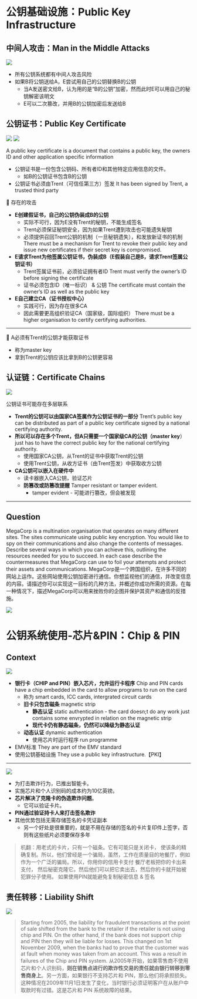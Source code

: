 # 公钥基础设施：Public Key Infrastructure

## 中间人攻击：Man in the Middle Attacks

![](/static/2021-02-25-15-43-19.png)

* 所有公钥系统都有中间人攻击风险
* 如果B将公钥送给A，E尝试用自己的公钥替换B的公钥
  * 当A发送密文给B，认为用的是“B的公钥”加密，然而此时E可以用自己的秘钥解密该明文
  * E可以二次篡改，并用B的公钥加密后发送给B

## 公钥证书：Public Key Certificate

![](/static/2021-02-25-15-46-00.png)
![](/static/2021-02-25-16-01-14.png)

A public key certificate is a document that contains a public key, the owners ID and other application specific information

* 公钥证书是一份包含公钥码、所有者ID和其他特定应用信息的文件。
  * 如B的公钥证书包含B的公钥
* 公钥证书必须由Trent（可信任第三方）签发 It has been signed by Trent, a trusted third party

:orange: 存在的攻击

* **E创建假证书，自己的公钥伪装成B的公钥**
  * 实际不可行，因为E没有Trent的秘钥，不能生成签名
  * Trent必须保证秘钥安全，因为如果Trent遭到攻击也可能遗失秘钥
  * 必须提供召回Trent公钥的机制（一旦秘钥遗失），和发放新证书的机制 There must be a mechanism for Trent to revoke their public key and issue new certificates if their secret key is compromised.
* **E请求Trent为他签属公钥证书，伪装成B（E假装自己是B，请求Trent签属公钥证书）**
  * Trent签属证书前，必须验证拥有者ID Trent must verify the owner’s ID before signing the certificate
  * 证书必须包含ID（唯一标识） & 公钥 The certificate must contain the owner’s ID as well as the public key
* **E自己建立CA（证书授权中心）**
  * 实践可行，因为存在很多CA
  * 因此需要更高组织验证CA（国家级，国际组织） There must be a higher organisation to certify certifying authorities.

---

:orange: A必须有Trent的公钥才能获取证书

* 称为master key
* 拿到Trent的公钥应该比拿到B的公钥更容易

## 认证链：Certificate Chains

![](/static/2021-02-25-16-08-45.png)

公钥证书可能存在多层联系

* **Trent的公钥可以由国家CA签属作为公钥证书的一部分** Trent’s public key can be distributed as part of a public key certificate signed by a national certifying authority.
* **所以可以存在多个Trent，但A只需要一个国家级CA的公钥（master key**） just has to have the correct public key for the national certifying authority.
  * 使用国家CA公钥，从Trent的证书中获取Trent的公钥
  * 使用Trent公钥，从收方证书（由Trent签发）中获取收方公钥
* **CA公钥可以嵌入在硬件中**
  * 读卡器嵌入CA公钥，验证芯片
  * **防篡改或防篡改提醒** Tamper resistant or tamper evident.
    * tamper evident - 可能进行篡改，但会被发现

---

## Question

MegaCorp is a multination organisation that operates on many different sites. The sites communicate using public key encryption. You would like to spy on their communications and also change the contents of messages. Describe several ways in which you can achieve this, outlining the resources needed for you to succeed. In each case describe the countermeasures that MegaCorp can use to foil your attempts and protect their assets and communications. MegaCorp是一个跨国组织，在许多不同的网站上运作。这些网站使用公钥加密进行通信。你想监视他们的通信，并改变信息的内容。请描述你可以实现这一目标的几种方法，并概述你成功所需的资源。在每一种情况下，描述MegaCorp可以用来挫败你的企图并保护其资产和通信的反措施。

![](/static/2021-02-25-16-21-28.png)

# 公钥系统使用-芯片&PIN：Chip & PIN

## Context

![](/static/2021-02-25-16-26-50.png)

* **银行卡（CHIP and PIN）嵌入芯片，允许运行卡程序** Chip and PIN cards have a chip embedded in the card to allow programs to run on the card
  * 称为 smart cards, ICC cards, intergrated circuit cards
  * **旧卡只包含磁条** magnetic strip
    * **静态认证** static authentication - the card doesn;t do any work just contains some envrypted in relation on the magnetic strip
    * **现代卡仍有静态磁条，仍然可以降级为静态认证**
  * **动态认证** dynamic authentication
    * 使用芯片时运行程序 run programme
* EMV标准 They are part of the EMV standard
* 使用公钥基础设施 They use a public key infrastructure.【PKI】

---

![](/static/2021-02-25-16-35-20.png)

* 为打击欺诈行为，已推出智能卡。
* 实施芯片和个人识别码的成本约为10亿英镑。
* **芯片解决了克隆卡的伪造欺诈问题**。
  * 它可以验证卡片。
* **PIN通过验证持卡人来打击签名欺诈**
* 其他优势包括无需存储签名的卡凭证副本
  * 另一个好处是很重要的，就是不用在存储的签名的卡片复印件上签字，否则有这些纸片必须要保存多年

> 机翻：用老式的卡片，只有一个磁条。它有可能只是关闭卡， 使该条的精确复制。所以，他们曾经是一个骗局，虽然，工作在质量目的地餐厅，例如作为一个广泛的骗局。所以，你用你的信用卡支付 餐厅老板把你的卡出来支付， 然后秘密克隆它。然后他们可以把它卖出去，然后你的卡就开始被犯罪分子使用。
> 如果使用PIN就能避免复制秘密信息 & 签名

## 责任转移：Liability Shift

![](/static/2021-02-25-16-44-37.png)

> Starting from 2005, the liability for fraudulent transactions at the point of sale shifted from the bank to the retailer if the retailer is not using chip and PIN. On the other hand, if the bank does not support chip and PIN then they will be liable for losses. This changed on 1st November 2009, when the banks had to prove that the customer was at fault when money was taken from an account. This was a result in failures of the Chip and PIN system.
> 从2005年开始，如果零售商不使用芯片和个人识别码，**则在销售点进行的欺诈性交易的责任就由银行转移到零售商身上**。另一方面，如果银行不支持芯片和 PIN，那么他们将承担损失。这种情况在2009年11月1日发生了变化，当时银行必须证明客户在从账户中取款时有过错。这是芯片和 PIN 系统故障的结果。


